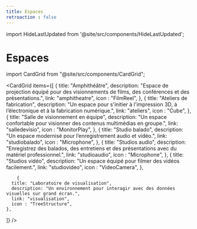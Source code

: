 ```yaml
---
title: Espaces
retroaction : false
---
```


import HideLastUpdated from '@site/src/components/HideLastUpdated';

<HideLastUpdated/>

# Espaces

import CardGrid from "@site/src/components/CardGrid";

<CardGrid
  items={[
    {
      title: "Amphithéâtre",
      description: "Espace de projection équipé pour des visionnements de films, des conférences et des présentations.",
      link: "amphitheatre",
      icon : "FilmReel",
    },
    {
      title: "Ateliers de fabrication",
      description: "Un espace pour s'initier à l'impression 3D, à l’électronique et à la fabrication numérique.",
      link: "ateliers",
      icon : "Cube",
    },
    {
      title: "Salle de visionnement en équipe",
      description: "Un espace confortable pour visionner des contenus multimédias en groupe.",
      link: "salledevisio",
      icon : "MonitorPlay",
    },
        {
      title: "Studio balado",
      description: "Un espace modernisé pour l’enregistrement audio et vidéo.",
      link: "studiobalado",
      icon : "Microphone",
    },
    {
      title: "Studios audio",
      description: "Enregistrez des balados, des entretiens et des présentations avec du matériel professionnel.",
      link: "studioaudio",
      icon : "Microphone",
    },
    {
      title: "Studios vidéo",
      description: "Un espace équipé pour filmer des vidéos facilement.",
      link: "studiovideo",
      icon : "VideoCamera",
    },

        {
      title: "Laboratoire de visualisation",
      description: "Un environnement pour interagir avec des données visuelles sur grand écran.",
      link: "visualisation",
      icon : "TreeStructure",
    },
  ]}
/>